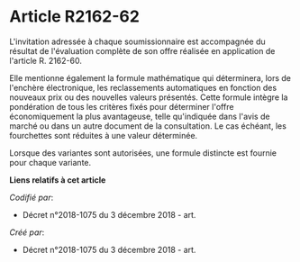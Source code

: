 # Article R2162-62

L'invitation adressée à chaque soumissionnaire est accompagnée du résultat de l'évaluation complète de son offre réalisée en
application de l'article R. 2162-60.

Elle mentionne également la formule mathématique qui déterminera, lors de l'enchère électronique, les reclassements
automatiques en fonction des nouveaux prix ou des nouvelles valeurs présentés. Cette formule intègre la pondération de tous
les critères fixés pour déterminer l'offre économiquement la plus avantageuse, telle qu'indiquée dans l'avis de marché ou
dans un autre document de la consultation. Le cas échéant, les fourchettes sont réduites à une valeur déterminée.

Lorsque des variantes sont autorisées, une formule distincte est fournie pour chaque variante.

**Liens relatifs à cet article**

_Codifié par_:

  - Décret n°2018-1075 du 3 décembre 2018 - art.

_Créé par_:

  - Décret n°2018-1075 du 3 décembre 2018 - art.
